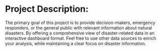 # Project Description:

The primary goal of this project is to provide decision-makers, emergency responders, or the
general public with relevant information about natural disasters. By offering a comprehensive
view of disaster-related data in an interactive dashboard format. Feel free to use other data
sources to enrich your analysis, while maintaining a clear focus on disaster information.
